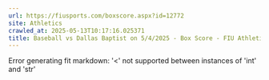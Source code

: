 ```yaml
---
url: https://fiusports.com/boxscore.aspx?id=12772
site: Athletics
crawled_at: 2025-05-13T10:17:16.025371
title: Baseball vs Dallas Baptist on 5/4/2025 - Box Score - FIU Athletics
---
```


Error generating fit markdown: '<' not supported between instances of 'int' and 'str'